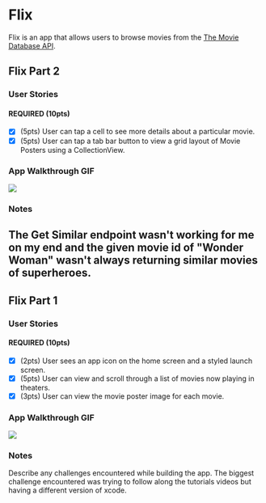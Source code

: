 # Flix

Flix is an app that allows users to browse movies from the [The Movie Database API](http://docs.themoviedb.apiary.io/#).

## Flix Part 2

### User Stories

#### REQUIRED (10pts)
- [x] (5pts) User can tap a cell to see more details about a particular movie.
- [x] (5pts) User can tap a tab bar button to view a grid layout of Movie Posters using a CollectionView.

### App Walkthrough GIF


![](https://i.imgur.com/CXkWBNR.gif)


### Notes
The Get Similar endpoint wasn't working for me on my end and the given movie id of "Wonder Woman" wasn't always returning similar movies of superheroes. 
---

## Flix Part 1

### User Stories

#### REQUIRED (10pts)
- [x] (2pts) User sees an app icon on the home screen and a styled launch screen.
- [x] (5pts) User can view and scroll through a list of movies now playing in theaters.
- [x] (3pts) User can view the movie poster image for each movie.

### App Walkthrough GIF


![](https://i.imgur.com/WxeF589.gif)


### Notes
Describe any challenges encountered while building the app.
The biggest challenge encountered was trying to follow along the tutorials videos but having a different version of xcode.

